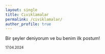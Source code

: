 ```yaml
---
layout: single
title: Cıvıklamalar
permalink: /civiklamalar/
author_profile: true
---
```


Bir şeyler deniyorum ve bu benim ilk postum!
<div style="width:80%; float:left" /></div>
<div style="float:left; font-size:0.8em">17.04.2024</div>
